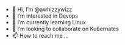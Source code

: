 - 👋 Hi, I’m @awhizzywizz
- 👀 I’m interested in Devops
- 🌱 I’m currently learning Linux
- 💞️ I’m looking to collaborate on Kubernates
- 📫 How to reach me ...

<!---
awhizzywizz/awhizzywizz is a ✨ special ✨ repository because its `README.md` (this file) appears on your GitHub profile.
You can click the Preview link to take a look at your changes.
--->
